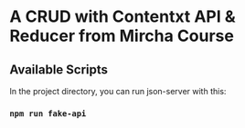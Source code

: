 # A CRUD with Contentxt API & Reducer from Mircha Course

## Available Scripts

In the project directory, you can run json-server with this:

### `npm run fake-api`

